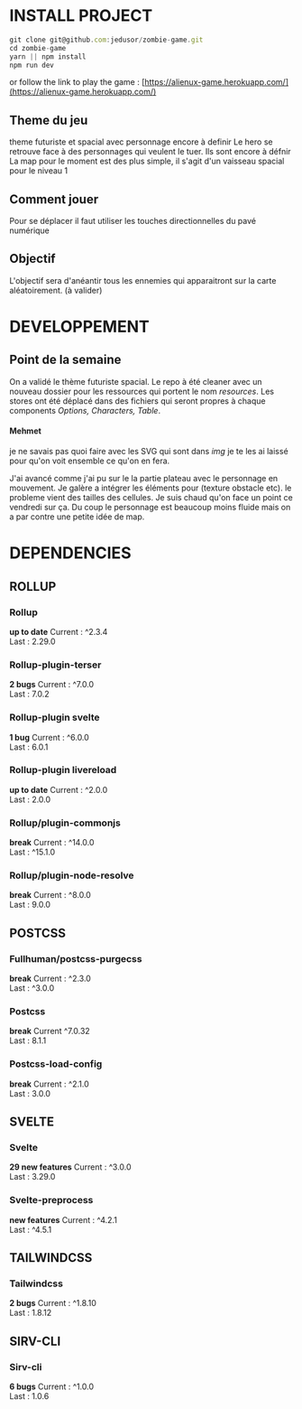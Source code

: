 # INSTALL PROJECT

```javascript
git clone git@github.com:jedusor/zombie-game.git
cd zombie-game
yarn || npm install
npm run dev
```
or follow the link to play the game : [https://alienux-game.herokuapp.com/](https://alienux-game.herokuapp.com/)

## Theme du jeu

theme futuriste et spacial avec personnage encore à definir 
Le hero se retrouve face à des personnages qui veulent le tuer. Ils sont encore à défnir
La map pour le moment est des plus simple, il s'agit d'un vaisseau spacial pour le niveau 1

## Comment jouer 

Pour se déplacer il faut utiliser les touches directionnelles du pavé numérique

## Objectif 

L'objectif sera d'anéantir tous les ennemies qui apparaitront sur la carte aléatoirement. (à valider)


# DEVELOPPEMENT

## Point de la semaine

On a validé le thème futuriste spacial.
Le repo à été cleaner avec un nouveau dossier pour les ressources qui portent le nom *resources*.
Les stores ont été déplacé dans des fichiers qui seront propres à chaque components *Options, Characters, Table*.

#### Mehmet
je ne savais pas quoi faire avec les SVG qui sont dans *img* je te les ai laissé pour qu'on voit ensemble ce qu'on en fera.

J'ai avancé comme j'ai pu sur le la partie plateau avec le personnage en mouvement. Je galère a intégrer les éléments pour (texture obstacle etc). le probleme vient des tailles des cellules. Je suis chaud qu'on face un point ce vendredi sur ça. 
Du coup le personnage est beaucoup moins fluide mais on a par contre une petite idée de map. 


# DEPENDENCIES 

## ROLLUP 

### Rollup 

**up to date**
Current : ^2.3.4 <br>
Last : 2.29.0

### Rollup-plugin-terser  

**2 bugs**
Current : ^7.0.0 <br>
Last : 7.0.2 

### Rollup-plugin svelte 

**1 bug**
Current : ^6.0.0 <br>
Last : 6.0.1


### Rollup-plugin livereload 

**up to date**
Current : ^2.0.0 <br>
Last : 2.0.0

### Rollup/plugin-commonjs  

**break**
Current : ^14.0.0 <br>
Last : ^15.1.0


### Rollup/plugin-node-resolve 

**break**
Current : ^8.0.0 <br>
Last : 9.0.0 



## POSTCSS 

### Fullhuman/postcss-purgecss 

**break**
Current : ^2.3.0 <br>
Last : ^3.0.0 


### Postcss 

**break**
Current ^7.0.32 <br>
Last : 8.1.1 

### Postcss-load-config 

**break**
Current : ^2.1.0 <br>
Last : 3.0.0 


## SVELTE

### Svelte 

**29 new features**
Current : ^3.0.0 <br>
Last : 3.29.0 


### Svelte-preprocess 

**new features**
Current : ^4.2.1 <br>
Last : ^4.5.1 


## TAILWINDCSS

### Tailwindcss 

**2 bugs**
Current : ^1.8.10 <br>
Last : 1.8.12

## SIRV-CLI

### Sirv-cli 

**6 bugs**
Current : ^1.0.0 <br>
Last : 1.0.6 























